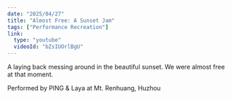 ```yaml
---
date: "2025/04/27"
title: "Almost Free: A Sunset Jam"
tags: ["Performance Recreation"]
link:
  type: "youtube"
  videoId: "bZsIUOrlBgU"
---
```

A laying back messing around in the beautiful sunset. We were almost free at that moment.

Performed by PING & Laya at Mt. Renhuang, Huzhou
